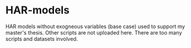 # HAR-models
HAR models without exogneous variables (base case) used to support my master's thesis. Other scripts are not uploaded here. There are too many scripts and datasets involved.
